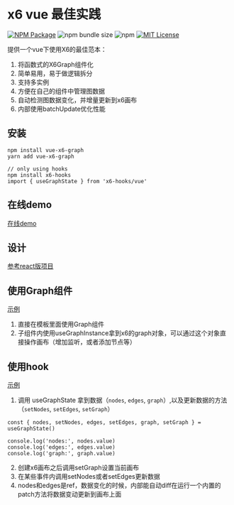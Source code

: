 # x6 vue 最佳实践
<a href="https://www.npmjs.com/package/vue-x6-graph"><img alt="NPM Package" src="https://img.shields.io/npm/v/vue-x6-graph.svg?style=flat-square"></a>
![npm bundle size](https://img.shields.io/bundlephobia/minzip/vue-x6-graph?style=flat-square)
![npm](https://img.shields.io/npm/dm/vue-x6-graph?style=flat-square)
<a href="/LICENSE"><img src="https://img.shields.io/github/license/lloydzhou/antv-x6-vue-practice?style=flat-square" alt="MIT License"></a>

提供一个vue下使用X6的最佳范本：
1. 将函数式的X6Graph组件化
2. 简单易用，易于做逻辑拆分  
3. 支持多实例  
4. 方便在自己的组件中管理图数据  
5. 自动检测图数据变化，并增量更新到x6画布  
6. 内部使用batchUpdate优化性能

## 安装
```
npm install vue-x6-graph
yarn add vue-x6-graph

// only using hooks
npm install x6-hooks
import { useGraphState } from 'x6-hooks/vue'
```

## 在线demo
[在线demo](https://codesandbox.io/s/x6-hooks-vue-demo-j19slj)


## 设计

[参考react版项目](https://github.com/lloydzhou/antv-x6-react-practice#%E8%AE%BE%E8%AE%A1)

## 使用Graph组件

[示例](https://github.com/lloydzhou/antv-x6-vue-practice/blob/master/src/Graph1.vue#L2)

1. 直接在模板里面使用Graph组件
2. 子组件内使用useGraphInstance拿到x6的graph对象，可以通过这个对象直接操作画布（增加监听，或者添加节点等）

## 使用hook

[示例](https://github.com/lloydzhou/antv-x6-vue-practice/blob/master/src/Graph.vue#L5)

1. 调用 useGraphState 拿到数据（`nodes`, `edges`, `graph`）,以及更新数据的方法（`setNodes`, `setEdges`, `setGraph`）

```
const { nodes, setNodes, edges, setEdges, graph, setGraph } = useGraphState()

console.log('nodes:', nodes.value)
console.log('edges:', edges.value)
console.log('graph:', graph.value)

```

2. 创建x6画布之后调用setGraph设置当前画布
3. 在某些事件内调用setNodes或者setEdges更新数据
4. nodes和edges是ref，数据变化的时候，内部能自动diff在运行一个内置的patch方法将数据变动更新到画布上面



